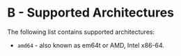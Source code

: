 # B - Supported Architectures
The following list contains supported architectures:
 
* `amd64` - also known as em64t or AMD, Intel x86-64. 
